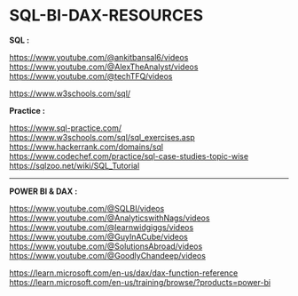 # SQL-BI-DAX-RESOURCES


**SQL :**

https://www.youtube.com/@ankitbansal6/videos
https://www.youtube.com/@AlexTheAnalyst/videos
https://www.youtube.com/@techTFQ/videos

https://www.w3schools.com/sql/

**Practice :**

https://www.sql-practice.com/
https://www.w3schools.com/sql/sql_exercises.asp
https://www.hackerrank.com/domains/sql
https://www.codechef.com/practice/sql-case-studies-topic-wise
https://sqlzoo.net/wiki/SQL_Tutorial

-----------------------------------------------------------------------------------------------------------------------------

**POWER BI & DAX :**

https://www.youtube.com/@SQLBI/videos
https://www.youtube.com/@AnalyticswithNags/videos
https://www.youtube.com/@learnwidgiggs/videos
https://www.youtube.com/@GuyInACube/videos
https://www.youtube.com/@SolutionsAbroad/videos
https://www.youtube.com/@GoodlyChandeep/videos

https://learn.microsoft.com/en-us/dax/dax-function-reference
https://learn.microsoft.com/en-us/training/browse/?products=power-bi
